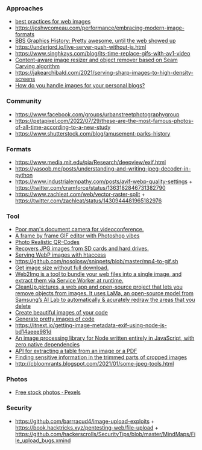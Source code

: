 ### Approaches

- [best practices for web images](https://github.com/nucliweb/image-element)
- https://joshwcomeau.com/performance/embracing-modern-image-formats
- [BBS Graphics History: Pretty awesome, until the web showed up](https://news.ycombinator.com/item?id=23916050)
- https://underjord.io/live-server-push-without-js.html
- https://www.singhkays.com/blog/its-time-replace-gifs-with-av1-video
- [Content-aware image resizer and object remover based on Seam Carving algorithm](https://github.com/trekhleb/js-image-carver)
- https://jakearchibald.com/2021/serving-sharp-images-to-high-density-screens
- [How do you handle images for your personal blogs?](https://twitter.com/jamesqquick/status/1551587367752007685)

### Community

- https://www.facebook.com/groups/urbanstreetphotographygroup
- https://petapixel.com/2022/07/29/these-are-the-most-famous-photos-of-all-time-according-to-a-new-study
- https://www.shutterstock.com/blog/amusement-parks-history

### Formats

- https://www.media.mit.edu/pia/Research/deepview/exif.html
- https://yasoob.me/posts/understanding-and-writing-jpeg-decoder-in-python
- https://www.industrialempathy.com/posts/avif-webp-quality-settings + https://twitter.com/cramforce/status/1363182846731382790
- https://www.zachleat.com/web/vector-raster-split + https://twitter.com/zachleat/status/1430944481965182976

### Tool

- [Poor man's document camera for videoconference.](https://news.ycombinator.com/item?id=22660301)
- [A frame by frame GIF editor with Photoshop vibes](https://news.ycombinator.com/item?id=22696179)
- [Photo Realistic QR-Codes](https://news.ycombinator.com/item?id=24158125)
- [Recovers JPG images from SD cards and hard drives.](https://github.com/saintmarina/undelete_jpg)
- [Serving WebP images with htaccess](https://github.com/vincentorback/WebP-images-with-htaccess)
- https://github.com/nosolosw/snippets/blob/master/mp4-to-gif.sh
- [Get image size without full download.](https://github.com/nodeca/probe-image-size)
- [Web2Img is a tool to bundle your web files into a single image, and extract them via Service Worker at runtime.](https://github.com/EtherDream/web2img)
- [CleanUp.pictures, a web app and open-source project that lets you remove objects from images. It uses LaMa, an open-source model from Samsung’s AI Lab to automatically & acurately redraw the areas that you delete](https://cleanup.pictures)
- [Create beautiful images of your code](https://www.producthunt.com/posts/ray-so)
- [Generate pretty images of code](https://github.com/stevebauman/showcode)
- https://itnext.io/getting-image-metadata-exif-using-node-js-bd14aeee981d
- [An image processing library for Node written entirely in JavaScript, with zero native dependencies](https://github.com/oliver-moran/jimp)
- [API for extracting a table from an image or a PDF](https://github.com/vegarsti/extract-table)
- [Finding sensitive information in the trimmed parts of cropped images](https://github.com/dfaram7/pptshots)
- http://cbloomrants.blogspot.com/2021/01/some-jpeg-tools.html


### Photos

- [Free stock photos · Pexels](https://www.pexels.com)

### Security

- https://github.com/barrracud4/image-upload-exploits + https://book.hacktricks.xyz/pentesting-web/file-upload + https://github.com/hackerscrolls/SecurityTips/blob/master/MindMaps/File_upload_bugs.xmind
